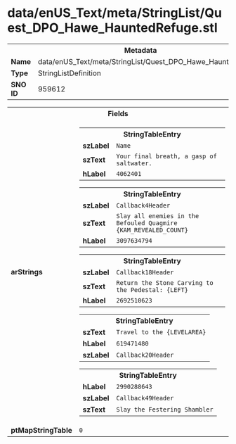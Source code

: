 <h1>data/enUS_Text/meta/StringList/Quest_DPO_Hawe_HauntedRefuge.stl</h1><table><tr><th colspan="100%">Metadata</th></tr><tr><td><b>Name</b></td><td>data/enUS_Text/meta/StringList/Quest_DPO_Hawe_HauntedRefuge.stl</td></tr><tr><td><b>Type</b></td><td>StringListDefinition</td></tr><tr><td><b>SNO ID</b></td><td>959612</td></tr></table>

<table><tr><th colspan="100%">Fields</th></tr><tr><td><b>arStrings</b></td><td><table><tr><th colspan="100%">StringTableEntry</th></tr><tr><td><b>szLabel</b></td><td><code>Name</code></td></tr><tr><td><b>szText</b></td><td><code>Your final breath, a gasp of saltwater.</code></td></tr><tr><td><b>hLabel</b></td><td><code>4062401</code></td></tr></table>


<table><tr><th colspan="100%">StringTableEntry</th></tr><tr><td><b>szLabel</b></td><td><code>Callback4Header</code></td></tr><tr><td><b>szText</b></td><td><code>Slay all enemies in the Befouled Quagmire {KAM_REVEALED_COUNT}</code></td></tr><tr><td><b>hLabel</b></td><td><code>3097634794</code></td></tr></table>


<table><tr><th colspan="100%">StringTableEntry</th></tr><tr><td><b>szLabel</b></td><td><code>Callback18Header</code></td></tr><tr><td><b>szText</b></td><td><code>Return the Stone Carving to the Pedestal: {LEFT}</code></td></tr><tr><td><b>hLabel</b></td><td><code>2692510623</code></td></tr></table>


<table><tr><th colspan="100%">StringTableEntry</th></tr><tr><td><b>szText</b></td><td><code>Travel to the {LEVELAREA}</code></td></tr><tr><td><b>hLabel</b></td><td><code>619471480</code></td></tr><tr><td><b>szLabel</b></td><td><code>Callback20Header</code></td></tr></table>


<table><tr><th colspan="100%">StringTableEntry</th></tr><tr><td><b>hLabel</b></td><td><code>2990288643</code></td></tr><tr><td><b>szLabel</b></td><td><code>Callback49Header</code></td></tr><tr><td><b>szText</b></td><td><code>Slay the Festering Shambler</code></td></tr></table>


</td></tr><tr><td><b>ptMapStringTable</b></td><td><code>0</code></td></tr></table>

